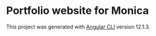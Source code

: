 # Portfolio website for Monica

This project was generated with [Angular CLI](https://github.com/angular/angular-cli) version 12.1.3.

